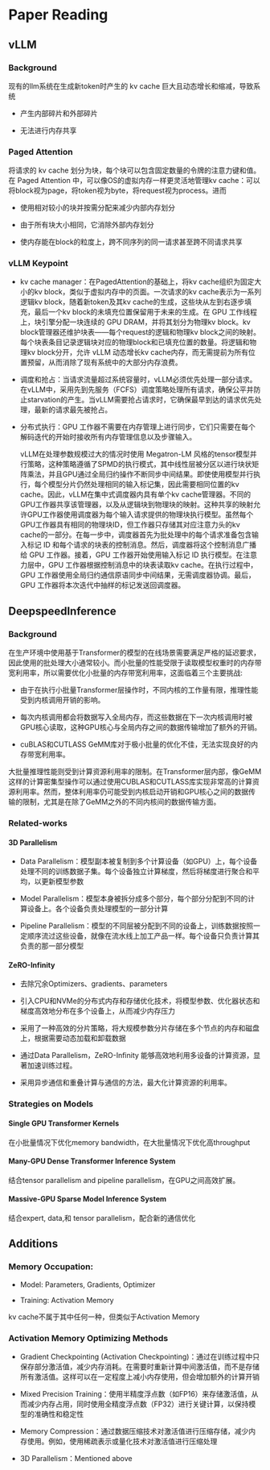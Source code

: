 # Paper Reading

## vLLM

### Background

现有的llm系统在生成新token时产生的 kv cache 巨大且动态增长和缩减，导致系统

- 产生内部碎片和外部碎片

- 无法进行内存共享

### Paged Attention

将请求的 kv cache 划分为块，每个块可以包含固定数量的令牌的注意力键和值。在 Paged Attention 中，可以像OS的虚拟内存一样更灵活地管理kv cache：可以将block视为page，将token视为byte，将request视为process。进而

- 使用相对较小的块并按需分配来减少内部内存划分

- 由于所有块大小相同，它消除外部内存划分

- 使内存能在block的粒度上，跨不同序列的同一请求甚至跨不同请求共享

### vLLM Keypoint

- kv cache manager：在PagedAttention的基础上，将kv cache组织为固定大小的kv block，类似于虚拟内存中的页面。一次请求的kv cache表示为一系列逻辑kv block，随着新token及其kv cache的生成，这些块从左到右逐步填充，最后一个kv block的未填充位置保留用于未来的生成。在 GPU 工作线程上，块引擎分配一块连续的 GPU DRAM，并将其划分为物理kv block。kv block管理器还维护块表——每个request的逻辑和物理kv block之间的映射。每个块表条目记录逻辑块对应的物理block和已填充位置的数量。将逻辑和物理kv block分开，允许 vLLM 动态增长kv cache内存，而无需提前为所有位置预留，从而消除了现有系统中的大部分内存浪费。

- 调度和抢占：当请求流量超过系统容量时，vLLM必须优先处理一部分请求。在vLLM中，采用先到先服务（FCFS）调度策略处理所有请求，确保公平并防止starvation的产生。当vLLM需要抢占请求时，它确保最早到达的请求优先处理，最新的请求最先被抢占。

- 分布式执行：GPU 工作器不需要在内存管理上进行同步，它们只需要在每个解码迭代的开始时接收所有内存管理信息以及步骤输入。

    vLLM在处理参数规模过大的情况时使用 Megatron-LM 风格的tensor模型并行策略，这种策略遵循了SPMD的执行模式，其中线性层被分区以进行块状矩阵乘法，并且GPU通过全局归约操作不断同步中间结果。即使使用模型并行执行，每个模型分片仍然处理相同的输入标记集，因此需要相同位置的kv cache。因此，vLLM在集中式调度器内具有单个kv cache管理器。不同的GPU工作器共享该管理器，以及从逻辑块到物理块的映射。这种共享的映射允许GPU工作器使用调度器为每个输入请求提供的物理块执行模型。虽然每个GPU工作器具有相同的物理块ID，但工作器只存储其对应注意力头的kv cache的一部分。在每一步中，调度器首先为批处理中的每个请求准备包含输入标记 ID 和每个请求的块表的控制消息。然后，调度器将这个控制消息广播给 GPU 工作器。接着，GPU 工作器开始使用输入标记 ID 执行模型。在注意力层中，GPU 工作器根据控制消息中的块表读取kv cache。在执行过程中，GPU 工作器使用全局归约通信原语同步中间结果，无需调度器协调。最后，GPU 工作器将本次迭代中抽样的标记发送回调度器。

## DeepspeedInference

### Background

在生产环境中使用基于Transformer的模型的在线场景需要满足严格的延迟要求，因此使用的批处理大小通常较小。而小批量的性能受限于读取模型权重时的内存带宽利用率，所以需要优化小批量的内存带宽利用率，这面临着三个主要挑战:

- 由于在执行小批量Transformer层操作时，不同内核的工作量有限，推理性能受到内核调用开销的影响。

- 每次内核调用都会将数据写入全局内存，而这些数据在下一次内核调用时被GPU核心读取，这种GPU核心与全局内存之间的数据传输增加了额外的开销。

- cuBLAS和CUTLASS GeMM库对于极小批量的优化不佳，无法实现良好的内存带宽利用率。

大批量推理性能则受到计算资源利用率的限制。在Transformer层内部，像GeMM这样的计算密集型操作可以通过使用CUBLAS和CUTLASS库实现非常高的计算资源利用率。然而，整体利用率仍可能受到内核启动开销和GPU核心之间的数据传输的限制，尤其是在除了GeMM之外的不同内核间的数据传输方面。

### Related-works

#### 3D Parallelism

- Data Parallelism：模型副本被复制到多个计算设备（如GPU）上，每个设备处理不同的训练数据子集。每个设备独立计算梯度，然后将梯度进行聚合和平均，以更新模型参数

- Model Parallelism：模型本身被拆分成多个部分，每个部分分配到不同的计算设备上。各个设备负责处理模型的一部分计算

- Pipeline Parallelism：模型的不同层被分配到不同的设备上，训练数据按照一定顺序流过这些设备，就像在流水线上加工产品一样。每个设备只负责计算其负责的那一部分模型

#### ZeRO-Infinity

- 去除冗余Optimizers、gradients、parameters

- 引入CPU和NVMe的分布式内存和存储优化技术，将模型参数、优化器状态和梯度高效地分布在多个设备上，从而减少内存压力

- 采用了一种高效的分片策略，将大规模参数分片存储在多个节点的内存和磁盘上，根据需要动态加载和卸载数据

- 通过Data Parallelism，ZeRO-Infinity 能够高效地利用多设备的计算资源，显著加速训练过程。

- 采用异步通信和重叠计算与通信的方法，最大化计算资源的利用率。

### Strategies on Models

#### Single GPU Transformer Kernels

在小批量情况下优化memory bandwidth，在大批量情况下优化高throughput

#### Many-GPU Dense Transformer Inference System

结合tensor parallelism and pipeline parallelism，在GPU之间高效扩展。

#### Massive-GPU Sparse Model Inference System

结合expert, data,和 tensor parallelism，配合新的通信优化

## Additions

### Memory Occupation:

- Model: Parameters, Gradients, Optimizer

- Training: Activation Memory

kv cache不属于其中任何一种，但类似于Activation Memory


### Activation Memory Optimizing Methods

- Gradient Checkpointing (Activation Checkpointing)：通过在训练过程中只保存部分激活值，减少内存消耗。在需要时重新计算中间激活值，而不是存储所有激活值。这样可以在一定程度上减小内存使用，但会增加额外的计算开销

- Mixed Precision Training：使用半精度浮点数（如FP16）来存储激活值，从而减少内存占用，同时使用全精度浮点数（FP32）进行关键计算，以保持模型的准确性和稳定性

- Memory Compression：通过数据压缩技术对激活值进行压缩存储，减少内存使用。例如，使用稀疏表示或量化技术对激活值进行压缩处理

- 3D Parallelism：Mentioned above
